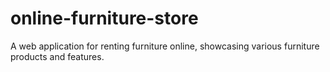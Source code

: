 # online-furniture-store
A web application for renting furniture online, showcasing various furniture products and features.
